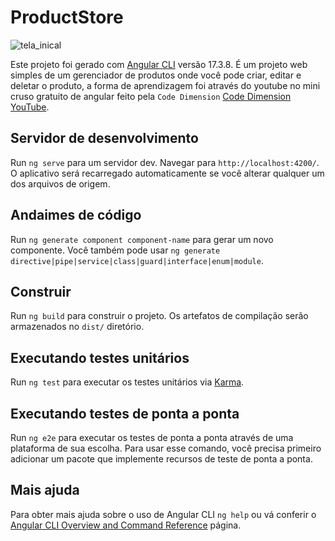 # ProductStore

![tela_inical](https://github.com/user-attachments/assets/c32561a8-52ed-42b0-a3ee-d231279feae6)

Este projeto foi gerado com [Angular CLI](https://github.com/angular/angular-cli) versão 17.3.8. É um projeto web simples de um gerenciador de produtos onde você pode criar, editar e deletar o produto, a forma de aprendizagem foi através do youtube no mini cruso gratuito de angular feito pela `Code Dimension` [Code Dimension YouTube](https://www.youtube.com/@code.dimension/featured).

## Servidor de desenvolvimento

Run `ng serve` para um servidor dev. Navegar para `http://localhost:4200/`. O aplicativo será recarregado automaticamente se você alterar qualquer um dos arquivos de origem.

## Andaimes de código

Run `ng generate component component-name` para gerar um novo componente. Você também pode usar `ng generate directive|pipe|service|class|guard|interface|enum|module`.

## Construir

Run `ng build` para construir o projeto. Os artefatos de compilação serão armazenados no `dist/` diretório.

## Executando testes unitários

Run `ng test` para executar os testes unitários via [Karma](https://karma-runner.github.io).

## Executando testes de ponta a ponta

Run `ng e2e` para executar os testes de ponta a ponta através de uma plataforma de sua escolha. Para usar esse comando, você precisa primeiro adicionar um pacote que implemente recursos de teste de ponta a ponta.

## Mais ajuda

Para obter mais ajuda sobre o uso de Angular CLI `ng help` ou vá conferir o [Angular CLI Overview and Command Reference](https://angular.io/cli) página.
